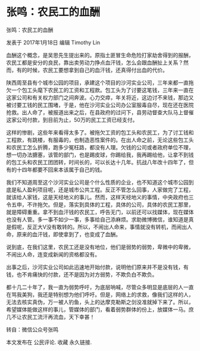 # 张鸣：农民工的血酬

张鸣：农民工的血酬

发表于 2017年1月18日 编辑 Timothy Lin

血酬这个概念，是吴思先生提出来的。原指土匪冒生命危险打家劫舍得到的报酬，农民工都是安分的良民，靠出卖劳动力挣点血汗钱，怎么会跟血酬扯上关系？然而，有的时候，农民工要想拿到自己的血汗钱，还真得付出血的代价。

陕西周至县有个城市公园的项目，承建这个项目的沙河实业公司，三年来都一直拖欠一个包工头麾下农民工的工资和工程款。包工头为了讨要这笔钱，三年来一直在这家公司和有关权力部门之间奔波。心力交瘁，年关将近，这边讨不来钱，那边又被讨要工钱的民工围堵，于是，他在沙河实业公司办公室服毒自尽，现在还在医院抢救。出人命了，被报道出来之后，在县政府的过问下，县劳动督查大队马上督催这家公司付款，到目前为止，50万的民工工资已经支付。

这样的惨剧，这些年来看得太多了。被拖欠工资的包工头和农民工，为了讨工钱和工程款，有跳楼，有服毒的，也制造恶性案件的。在出人命之前，无论这些包工头和农民工怎么折腾，跑多少冤枉路，都没有人理。欠钱的公司或者政府单位不理，想一切办法搪塞，该管的部门，也是踢皮球，你踢给我，我再踢给他，让拿不到钱的包工头和农民工团团转，时间长的，可以长达十几年。抗战八年改十四年了，但有的十四年都要不回来本该属于自己的钱。

我们不知道周至这个沙河实业公司是个什么性质的企业，也不知道这个城市公园到底是私人盈利项目呢，还是城市公共工程。反正不管怎么回事，人家做完了工程，就该给人家钱，这是天经地义的事儿。然而，这样天经地义的事情，中央政府也三令五申，不许拖欠。但是，落实到具体的工程，具体的公司，具体的农民工那里，就是障碍重重。拿不到血汗钱的农民工，呼告无门，以前还可以找媒体，现在媒体也没有人管。多一事不如少一事，多事给自己添麻烦。求助微博微信，谁知道是真是假呢，反正大V没有敢转的。所以，不闹出人命来，事情就没有转机，而闹出人命，原来的血汗钱，即使拿到了，也变成了血酬。

说到底，在我们这里，农民工还是没有地位，他们是弱势的弱势，卑微中的卑微，不闹出人命，连变成新闻的资格都没有。

出事之后，沙河实业公司如此迅速地开始付款，说明他们原来并不是没有钱，有钱，也不肯痛快的付款，还不是因为对方弱势，不欺负白不欺负。

都十几二十年了，我一直为弱势呼吁，为底层呐喊，尽管众多明显是底层的人一直在骂我美狗，我还是特别想为他们呼吁。但是，网络上的求救，像我们这样的人，无法去核实真伪，万一被人钓鱼，头上的达摩克勒斯之剑没准就掉下来了。所以，希望媒体能做这样的事儿，管媒体的部门，看着弱势群体的份上，放媒体一马。庶几不让农民工流汗再流血，天下幸甚！

转自：微信公众号张鸣

本文发布在 公民评论. 收藏 永久链接.